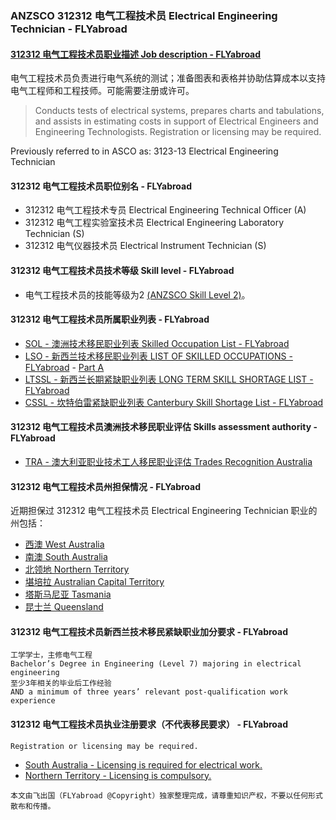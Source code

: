 ### ANZSCO 312312 电气工程技术员 Electrical Engineering Technician - FLYabroad ###

####  [312312 电气工程技术员职业描述 Job description - FLYabroad](http://www.flyabroadvisa.com/anzsco/3123.html#312312)

电气工程技术员负责进行电气系统的测试；准备图表和表格并协助估算成本以支持电气工程师和工程技师。可能需要注册或许可。

> Conducts tests of electrical systems, prepares charts and tabulations, and assists in estimating costs in support of Electrical Engineers and Engineering Technologists. Registration or licensing may be required.

Previously referred to in ASCO as:
3123-13 Electrical Engineering Technician

#### 312312 电气工程技术员职位别名 - FLYabroad
 
- 312312 电气工程技术专员 Electrical Engineering Technical Officer (A)
- 312312 电气工程实验室技术员 Electrical Engineering Laboratory Technician (S)
- 312312 电气仪器技术员 Electrical Instrument Technician (S)

#### 312312 电气工程技术员技术等级 Skill level - FLYabroad

- 电气工程技术员的技能等级为2 [(ANZSCO Skill Level 2)](http://www.flyabroadvisa.com/anzsco/)。

#### 312312 电气工程技术员所属职业列表 - FLYabroad

- [SOL - 澳洲技术移民职业列表 Skilled Occupation List - FLYabroad](http://www.flyabroadvisa.com/sol/)
- [LSO - 新西兰技术移民职业列表 LIST OF SKILLED OCCUPATIONS - FLYabroad](http://nz.flyabroadvisa.com/lso/) - [Part A](parta)
- [LTSSL - 新西兰长期紧缺职业列表 LONG TERM SKILL SHORTAGE LIST - FLYabroad](http://nz.flyabroadvisa.com/work-residence/ltssl.html)
- [CSSL - 坎特伯雷紧缺职业列表 Canterbury Skill Shortage List - FLYabroad](http://nz.flyabroadvisa.com/work-residence/cssl.html)

#### 312312 电气工程技术员澳洲技术移民职业评估 Skills assessment authority - FLYabroad

- [TRA - 澳大利亚职业技术工人移民职业评估 Trades Recognition Australia](http://www.flyabroadvisa.com/ass/tra.html)

#### 312312 电气工程技术员州担保情况 - FLYabroad

近期担保过 312312 电气工程技术员 Electrical Engineering Technician 职业的州包括：

- [西澳 West Australia](http://www.flyabroadvisa.com/zdb/wa.html)
- [南澳 South Australia](http://www.flyabroadvisa.com/zdb/sa.html)
- [北领地 Northern Territory](http://www.flyabroadvisa.com/zdb/nt.html)
- [堪培拉 Australian Capital Territory](http://www.flyabroadvisa.com/zdb/act.html)
- [塔斯马尼亚 Tasmania](http://www.flyabroadvisa.com/zdb/tas.html)
- [昆士兰 Queensland](http://www.flyabroadvisa.com/zdb/qld.html)

#### 312312 电气工程技术员新西兰技术移民紧缺职业加分要求 - FLYabroad

    工学学士，主修电气工程
    Bachelor’s Degree in Engineering (Level 7) majoring in electrical engineering 
    至少3年相关的毕业后工作经验
    AND a minimum of three years’ relevant post-qualification work experience

#### 312312 电气工程技术员执业注册要求（不代表移民要求） - FLYabroad

    Registration or licensing may be required.

- [South Australia - Licensing is required for electrical work.](http://www.cbs.sa.gov.au/wcm/)
- [Northern Territory - Licensing is compulsory.](http://www.electricallicensing.nt.gov.au/)

`本文由飞出国（FLYabroad @Copyright）独家整理完成，请尊重知识产权，不要以任何形式散布和传播。`
